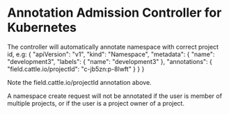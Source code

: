 # Annotation Admission Controller for Kubernetes

The controller will automatically annotate namespace with correct project id, e.g:
{
  "apiVersion": "v1",
  "kind": "Namespace",
  "metadata": {
    "name": "development3",
    "labels": {
      "name": "development3"
    },
    "annotations": {
       "field.cattle.io/projectId": "c-jb5zn:p-8lwft"
    }
  }
}

Note the field.cattle.io/projectId annotation above.

A namespace create request will not be annotated if the user is member of multiple projects,
or if the user is a project owner of a project.
